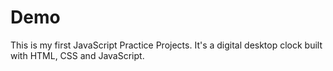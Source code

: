 # Demo

This is my first JavaScript Practice Projects. It's a digital desktop clock built with HTML, CSS and JavaScript.
